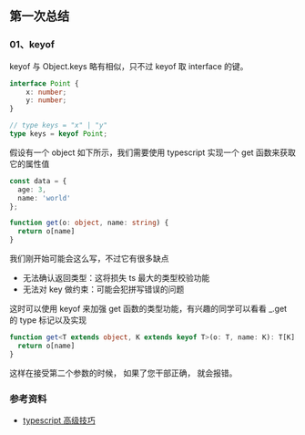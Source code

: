
## 第一次总结

### <h3 id="class01">01、keyof</h3>

keyof 与 Object.keys 略有相似，只不过 keyof 取 interface 的键。
```typescript
interface Point {
    x: number;
    y: number;
}

// type keys = "x" | "y"
type keys = keyof Point;
```

假设有一个 object 如下所示，我们需要使用 typescript 实现一个 get 函数来获取它的属性值
```typescript
const data = {
  age: 3,
  name: 'world'
};

function get(o: object, name: string) {
  return o[name]
}
```

我们刚开始可能会这么写，不过它有很多缺点                                        
- 无法确认返回类型：这将损失 ts 最大的类型校验功能
- 无法对 key 做约束：可能会犯拼写错误的问题

这时可以使用 keyof 来加强 get 函数的类型功能，有兴趣的同学可以看看 _.get 的 type 标记以及实现
```typescript
function get<T extends object, K extends keyof T>(o: T, name: K): T[K] {
  return o[name]
}
```

这样在接受第二个参数的时候， 如果了您干部正确， 就会报错。


### 参考资料
- [typescript 高级技巧](https://segmentfault.com/a/1190000019449565?utm_source=tag-newest)

